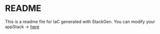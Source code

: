 # README
This is a readme file for IaC generated with StackGen.
You can modify your appStack -> [here](http://main.dev.stackgen.com/appstacks/34d9a292-0b84-405c-9632-d31f1563a157)

